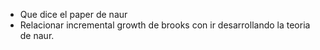 - Que dice el paper de naur
- Relacionar incremental growth de brooks con ir desarrollando la teoria de naur.